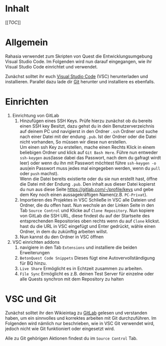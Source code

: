 # Inhalt

[[_TOC_]]

# Allgemein

Rahasia verwendet zum Skripten von Quest die Entwicklungsumgebung Visual Studio Code. Im Folgenden wird nun darauf eingegangen, wie ihr Visual Studio Code einrichtet und verwendet.

Zunächst solltet ihr euch [Visual Studio Code](https://code.visualstudio.com/) (VSC) herunterladen und installieren.
Parallel dazu lade dir [Git](https://git-scm.com/downloads) herunter und installiere es ebenfalls.

# Einrichten

1. Einrichtung von GitLab
    1. Hinzufügen eines SSH Keys.
       Prüfe hierzu zunächst ob du bereits einen SSH key Besitzt, dazu gehst du in dein Benutzerverzeichnis auf deinem PC und navigierst in den Ordner `.ssh` Ordner und suche nach einer Datei mit der endung `.pub`. Ist der Ordner oder die Datei nicht vorhanden, So müssen wir diese nun erstellen.  
       Um einen ssh Key zu erstellen, mache einen Rechts Klick in einem beliebigen Ordner und klick auf `Git Bash Here`. Führe nun entweder `ssh-keygen` aus(lasse dabei das Passwort, nach dem du gafragt wirdt leer) oder wenn du ihn mit Passwort möchtest führe `ssh-keygen -o` aus(ein Passwort muss jedes mal eingegeben werden, wenn du `pull` oder `push` machst).  
       Wenn die Datei bereits existierte oder du sie nun erstellt hast, öffne die Datei mit der Endung `.pub`. Den inhalt aus dieser Datei kopierst du nun aus diese Seite https://gitlab.com/-/profile/keys und gebe dem Key noch einen aussagekräftigen Namen(z.B. `PC-Privat`).
    2. Importieren des Projektes in VSC
       Schließe in VSC alle Dateien und Ordner, die du offen hast. Nun wechsle an der Linken Seite in den Tab `Source Control` und Klicke auf `Clone Repository`. Nun kopiere von GitLab die SSH URL, diese findest du auf der Startseite des entsprechenden Repositories oben rechts wenn du auf `Clone` klickst. hast du die URL in VSC eingefügt und Enter gedrückt, wähle einen Ordner, in dem du zukünftig arbeiten willst.
    3. Nun kannst du den Ordner in VSC öffnen
2. VSC einrichten addons
    1. navigiere in den Tab `Extensions` und installiere die beiden Erweiterungen
    2. `BetonQuest Code Snippets` Dieses fügt eine Autovervollständigung für BQ hinzu.
    3. `Live Share` Ermöglicht es in Echtzeit zusammen zu arbeiten.
    4. `File Sync` Ermöglicht es z.B. deinen Test Server für einzelne oder alle Quests synchron mit dem Repository zu halten

# VSC und Git

Zunächst solltet ihr den Wikieintag zu [GitLab](/Einführung/GitLab) gelesen und verstanden haben, um ein sinnvolles und korrektes arbeiten mit Git durchzuführen. Im Folgenden wird nämlich nur beschrieben, wie in VSC Git verwendet wird, jedoch nicht wie Git funktioniert oder eingesetzt wird.

Alle zu Git gehörigen Aktionen findest du im `Source Control` Tab.